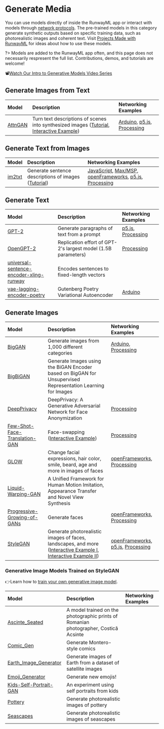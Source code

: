 # Generate Media

You can use models directly of inside the RunwayML app or interact with models through [network protocols](https://learn.runwayml.com/#/how-to/network). The pre-trained models in this category generate synthetic outputs based on specific training data, such as photorealistic images and coherent text. Visit [Projects Made with RunwayML](https://runwayml.com/madewith/) for ideas about how to use these models.


?> Models are added to the RunwayML app often, and this page does not necessarily respresent the full list. Contributions, demos, and tutorials are welcome!

📽[Watch Our Intro to Generative Models Video Series](https://www.youtube.com/playlist?list=PLj598ZXODDO_S1GrkKGr5TP35qzOyi1df)

## Generate Images from Text
| Model | Description | Networking Examples |
| :--- | :---| :--- |
| [AttnGAN](https://open-app.runwayml.com/?model=runway/AttnGAN) | Turn text descriptions of scenes into synthesized images ([Tutorial](tutorials/tutorial_t2i.md), [Interactive Example](https://experiments.runwayml.com/generative_engine/)) | [Arduino](networking/examples?id=arduino), [p5.js](networking/examples?id=p5js), [Processing](networking/examples?id=processing) |


## Generate Text from Images
| Model | Description | Networking Examples |
| :--- | :---| :--- |
| [im2txt](https://open-app.runwayml.com/?model=runway/im2txt) | Generate sentence descriptions of images ([Tutorial](tutorials/tutorial_im2txt.md)) | [JavaScript](networking/examples?id=JavaScript), [Max/MSP](networking/examples?id=maxmsp), [openFrameworks](networking/examples?id=openFrameworks), [p5.js](networking/examples?id=p5js), [Processing](networking/examples?id=processing) |


## Generate Text
| Model | Description | Networking Examples |
| :--- | :---| :--- |
| [GPT-2](https://open-app.runwayml.com/?model=runway/GPT-2) | Generate paragraphs of text from a prompt |[p5.js](networking/examples?id=p5js), [Processing](networking/examples?id=processing) |
| [OpenGPT-2](https://open-app.runwayml.com/?model=runway/OpenGPT-2) | Replication effort of GPT-2's largest model (1.5B parameters) |[Processing](networking/examples?id=processing) |
| [universal-sentence-encoder-xling-runway](https://open-app.runwayml.com/?model=aparrish/universal-sentence-encoder-xling-runway) | Encodes sentences to fixed-length vectors | |
| [vae-lagging-encoder-poetry](https://open-app.runwayml.com/?model=aparrish/vae-lagging-encoder-poetry) | Gutenberg Poetry Variational Autoencoder | [Arduino](networking/examples?id=arduino) |


## Generate Images
| Model | Description | Networking Examples |
| :--- | :---| :--- |
| [BigGAN](https://open-app.runwayml.com/?model=runway/BigGAN) | Generate images from 1,000 different categories | [Arduino](networking/examples?id=arduino), [Processing](networking/examples?id=processing) |
| [BigBiGAN](https://open-app.runwayml.com/?model=sree_harsha/BigBiGAN) | Generate Images using the BiGAN Encoder based on BigGAN for Unsupervised Representation Learning for Images | |
| [DeepPrivacy](https://open-app.runwayml.com/?model=anastasis/DeepPrivacy) | DeepPrivacy: A Generative Adversarial Network for Face Anonymization | [Processing](networking/examples?id=processing)|
| [Few-Shot-Face-Translation-GAN](https://open-app.runwayml.com/?model=anastasis/Few-Shot-Face-Translation-GAN) | Face-swapping ([Interactive Example](https://experiments.runwayml.com/portrait_swap/)) | [Processing](networking/examples?id=processing)|
| [GLOW](https://open-app.runwayml.com/?model=genekogan/glow]) | Change facial expressions, hair color, smile, beard, age and more in images of faces | [openFrameworks](networking/examples?id=openframeworks), [Processing](networking/examples?id=processing) |
| [Liquid-Warping-GAN](https://open-app.runwayml.com/?model=runway/Liquid-Warping-GAN) | A Unified Framework for Human Motion Imitation, Appearance Transfer and Novel View Synthesis | |
| [Progressive-Growing-of-GANs](https://open-app.runwayml.com/?model=cris/Progressive-Growing-of-GANs) | Generate faces | [openFrameworks](networking/examples?id=openframeworks), [Processing](networking/examples?id=processing) |
| [StyleGAN](https://open-app.runwayml.com/?model=runway/StyleGAN) | Generate photorealistic images of faces, landscapes, and more ([Interactive Example I](https://experiments.runwayml.com/portrait_swap/), [Interactive Example II](https://experiments.runwayml.com/synthetic_postcard/)) | [openFrameworks](networking/examples?id=openframeworks), [p5.js](networking/examples?id=p5js), [Processing](networking/examples?id=processing) |


### Generative Image Models Trained on StyleGAN
👉Learn how to [train your own generative image model](https://learn.runwayml.com/#/create/train-models).

| Model | Description | Networking Examples |
| :--- | :---| :--- |
| [Ascinte_Seated](https://open-app.runwayml.com/?model=eryksalvaggio/Ascinte_Seated) | A model trained on the photographic prints of Romanian photographer, Costică Acsinte | |
| [Comic_Gen](https://open-app.runwayml.com/?model=JuanEgea/Comic_Gen) | Generate Montero-style comics | |
| [Earth_Image_Generator](https://open-app.runwayml.com/?model=yining/Earth_Image_Generator) | Generate images of Earth from a dataset of satellite images | |
| [Emoji_Generator](https://open-app.runwayml.com/?model=yining/Emoji_Generator) | Generate new emojis! | |
| [Kids-Self-Portrait-GAN](https://open-app.runwayml.com/?model=thedofl/Kids-Self-Portrait-GAN) | An experiment using self portraits from kids | |
| [Pottery](https://open-app.runwayml.com/?model=claraharguindey/Pottery) | Generate photorealistic images of pottery | |
| [Seascapes](https://open-app.runwayml.com/?model=claraharguindey/seascapes) | Generate photorealistic images of seascapes | |
